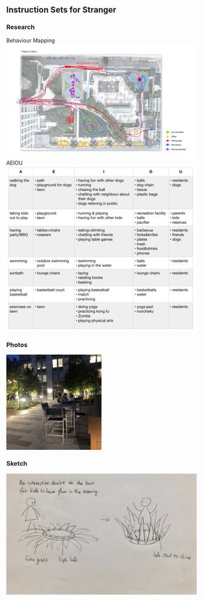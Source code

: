 
## Instruction Sets for Stranger

### Research
Behaviour Mapping
![](https://github.com/EffieSong/effiesong.github.io/raw/master/img-folder/BehaviourMapping.jpg)
AEIOU
![](https://github.com/EffieSong/effiesong.github.io/raw/master/img-folder/AEIOU.jpg)
### Photos
<img src="https://github.com/EffieSong/effiesong.github.io/raw/master/img-folder/IMG_1974.jpg" width="50%" height="50%">

### Sketch

![](https://github.com/EffieSong/effiesong.github.io/raw/master/img-folder/firstsketch.jpeg)
